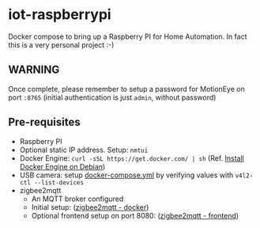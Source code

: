 # iot-raspberrypi
Docker compose to bring up a Raspberry PI for Home Automation.
In fact this is a very personal project :-) 

## WARNING
Once complete, please remember to setup a password for MotionEye on port `:8765` (initial authentication is just `admin`, without password)

## Pre-requisites
- Raspberry PI
- Optional static IP address. Setup: `nmtui`
- Docker Engine: `curl -sSL https://get.docker.com/ | sh` (Ref. [Install Docker Engine on Debian](https://docs.docker.com/engine/install/debian/))
- USB camera: setup [docker-compose.yml](https://github.com/mistercaste/iot-raspberrypi/blob/main/docker-compose.yml) by verifying values with `v4l2-ctl --list-devices`
- zigbee2mqtt
  - An MQTT broker configured
  - Initial setup: ([zigbee2mqtt - docker](https://www.zigbee2mqtt.io/guide/installation/02_docker.html))
  - Optional frontend setup on port 8080: ([zigbee2mqtt - frontend](https://www.zigbee2mqtt.io/guide/configuration/frontend.html))
